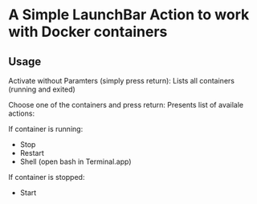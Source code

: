 # A Simple LaunchBar Action to work with Docker containers

## Usage

Activate without Paramters (simply press return):
Lists all containers (running and exited)

Choose one of the containers and press return:
Presents list of availale actions:

If container is running:
  - Stop
  - Restart
  - Shell (open bash in Terminal.app)

If container is stopped:
  - Start

